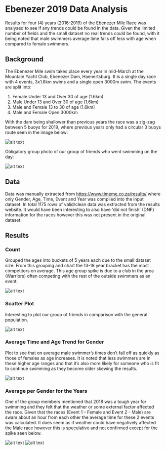 # Ebenezer 2019 Data Analysis

Results for four (4) years (2016-2019) of the Ebenezer Mile Race was analysed to see if any trends could be found in the data. Given the limited number of fields and the small dataset no real trends could be found, with it being noted that male swimmers average time falls off less with age when compared to female swimmers. 
## Background
The Ebenezer Mile swim takes place every year in mid-March at the Mountain Yacht Club, Ebenezer Dam, Haenertsburg. It is a single day race with 4 events, 3x1.6km swims and a single open 3000m swim. The events are split into:
1.	Female Under 13 and Over 30 of age (1.6km)
2.	Male Under 13 and Over 30 of age (1.6km)
3.	Male and Female 13 to 30 of age (1.6km)
4.	Male and Female Open 3000km

With the dam being shallower than previous years the race was a zig-zag between 5 buoys for 2019, where previous years only had a circular 3 buoys route seen in the image below:

![alt text](https://github.com/rokaN8/ebenezer/blob/master/Photos/Ebenezer_Race.jpeg?raw=true)

Obligatory group photo of our group of friends who went swimming on the day:

![alt text](https://github.com/rokaN8/ebenezer/blob/master/Photos/Ebenezer_GroupPhoto.jpg?raw=true)

## Data
Data was manually extracted from https://www.timeme.co.za/results/ where only Gender, Age, Time, Event and Year was compiled into the input dataset. In total 1175 rows of valid/clean data was extracted from the results website. It would have been interesting to also have 'did not finish' (DNF) information for the races however this was not present in the original dataset.
## Results 
### Count
Grouped the ages into buckets of 5 years each due to the small dataset size. From this grouping and chart the 13-18 year bracket has the most competitors on average. This age group spike is due to a club in the area (Warriors) often competing with the rest of the outside swimmers as an event.

![alt text](https://raw.githubusercontent.com/rokaN8/ebenezer/master/Results/Count.png)

### Scatter Plot
Interesting to plot our group of friends in comparison with the general population.

![alt text](https://github.com/rokaN8/ebenezer/blob/master/Results/Scatter.png?raw=true)

### Average Time and Age Trend for Gender
Plot to see that on average male swimmer’s times don’t fall off as quickly as those of females as age increases. It is noted that less swimmers are in these higher age ranges and that it’s also more likely for someone who is fit to continue swimming as they become older skewing the results.

![alt text](https://github.com/rokaN8/ebenezer/blob/master/Results/Trend.png?raw=true)

### Average per Gender for the Years
One of the group members mentioned that 2018 was a tough year for swimming and they felt that the weather or some external factor affected the race. Given that the races (Event 1 – Female and Event 2 - Male) are swam about an hour from each other the average time for these 2 events was calculated. It does seem as if weather could have negatively affected the Male race however this is speculative and not confirmed except for the spike seen below.

![alt text](https://github.com/rokaN8/ebenezer/blob/master/Results/AverageLine.png?raw=true)
![alt text](https://github.com/rokaN8/ebenezer/blob/master/Results/AgeAverageCount.png?raw=true)
